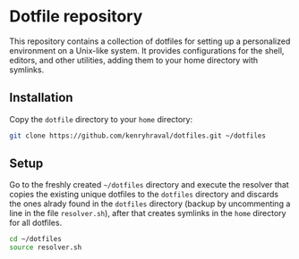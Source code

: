 Dotfile repository
==================

This repository contains a collection of dotfiles for setting up a personalized environment on a Unix-like system. It provides configurations for the shell, editors, and other utilities, adding them to your home directory with symlinks.

## Installation
	
Copy the `dotfile` directory to your `home` directory:

```bash
git clone https://github.com/kenryhraval/dotfiles.git ~/dotfiles
```

## Setup

Go to the freshly created `~/dotfiles` directory and execute the resolver that copies the existing unique dotfiles to the `dotfiles` directory and discards the ones alrady found in the `dotfiles` directory (backup by uncommenting a line in the file `resolver.sh`), after that creates symlinks in the `home` directory for all dotfiles. 

```bash
cd ~/dotfiles
source resolver.sh
```
